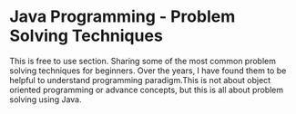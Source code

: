 # Java Programming - Problem Solving Techniques

This is free to use section. Sharing some of the most common problem solving techniques for beginners. Over the years, I have found them to be helpful to understand
programming paradigm.This is not about object oriented programming or advance concepts, but this is all about problem solving using Java.
